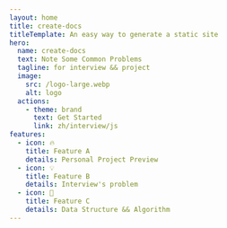 ```yaml
---
layout: home
title: create-docs
titleTemplate: An easy way to generate a static site
hero:
  name: create-docs
  text: Note Some Common Problems
  tagline: for interview && project
  image:
    src: /logo-large.webp
    alt: logo
  actions:
    - theme: brand
      text: Get Started
      link: zh/interview/js
features:
  - icon: 🔥
    title: Feature A
    details: Personal Project Preview
  - icon: 💡
    title: Feature B
    details: Interview's problem
  - icon: 🚀
    title: Feature C
    details: Data Structure && Algorithm
---
```

